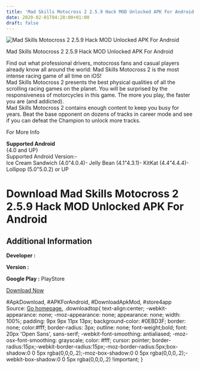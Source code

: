 ```yaml
---
title: 'Mad Skills Motocross 2 2.5.9 Hack MOD Unlocked APK For Android'
date: 2020-02-01T04:28:00+01:00
draft: false
---
```


![Mad Skills Motocross 2 2.5.9 Hack MOD Unlocked APK For Android](https://i1.wp.com/apkhome.net/wp-content/uploads/2017/07/Mad-Skills-Motocross-2-2.5.9.png "Mad Skills Motocross 2 2.5.9 Hack MOD Unlocked APK For Android")

  

Mad Skills Motocross 2 2.5.9 Hack MOD Unlocked APK For Android

Find out what professional drivers, motocross fans and casual players already know all around the world: Mad Skills Motocross 2 is the most intense racing game of all time on iOS!  
Mad Skills Motocross 2 presents the best physical qualities of all the scrolling racing games on the planet. You will be surprised by the responsiveness of motorcycles in this game. The more you play, the faster you are (and addicted).  
Mad Skills Motocross 2 contains enough content to keep you busy for years. Beat the base opponent on dozens of tracks in career mode and see if you can defeat the Champion to unlock more tracks.

For More Info

**Supported Android**  
{4.0 and UP}  
Supported Android Version:-  
Ice Cream Sandwich (4.0"4.0.4)- Jelly Bean (4.1"4.3.1)- KitKat (4.4"4.4.4)- Lollipop (5.0"5.0.2) or UP

Download Mad Skills Motocross 2 2.5.9 Hack MOD Unlocked APK For Android
=======================================================================

Additional Information
----------------------

**Developer :**

**Version :**

**Google Play :** PlayStore

  

[Download Now](https://store4app.co/post/mad-skills-motocross-2-2-5-9-hack-mod-unlocked-apk-for-android_1573670719)

  
#ApkDownload, #APKForAndroid, #DownloadApkMod, #store4app  
Source: [Go homepage.](https://store4app.co/post/mad-skills-motocross-2-2-5-9-hack-mod-unlocked-apk-for-android_1573670719) .downloadtop{ text-align:center; -webkit-appearance: none; -moz-appearance: none; appearance: none; width: 100%; padding: 9px 9px 11px 13px; background-color: #0EBD3F; border: none; color:#fff; border-radius: 3px; outline: none; font-weight;bold; font: 20px 'Open Sans', sans-serif; -webkit-font-smoothing: antialiased; -moz-osx-font-smoothing: grayscale; color: #fff; cursor: pointer; border-radius:15px;-webkit-border-radius:15px;-moz-border-radius:5px;box-shadow:0 0 5px rgba(0,0,0,.2);-moz-box-shadow:0 0 5px rgba(0,0,0,.2);-webkit-box-shadow:0 0 5px rgba(0,0,0,.2) !important; }